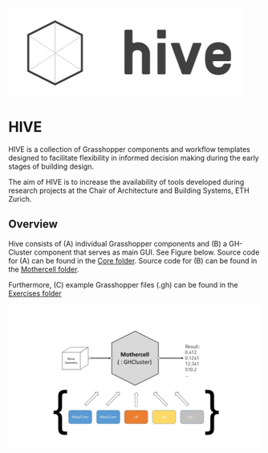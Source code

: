 ![Hive Architecture](https://github.com/architecture-building-systems/hive/blob/master/repository_files/Hive_Logo_medium.jpg)

# HIVE

HIVE is a collection of Grasshopper components and workflow templates designed to facilitate flexibility in informed decision making during the early stages of building design.

The aim of HIVE is to increase the availability of tools developed during research projects at the Chair of Architecture and Building Systems, ETH Zurich.  

## Overview

Hive consists of (A) individual Grasshopper components and (B) a GH-Cluster component that serves as main GUI. See Figure below. Source code for (A) can be found in the [Core folder](https://github.com/architecture-building-systems/hive/src/Hive.Core). Source code for (B) can be found in the [Mothercell folder](https://github.com/architecture-building-systems/hive/src/Hive.IO).

Furthermore, (C) example Grasshopper files (.gh) can be found in the [Exercises folder](https://github.com/architecture-building-systems/hive/tree/master/GrasshopperExamples)

![Hive Architecture](https://github.com/architecture-building-systems/hive/blob/master/repository_files/00_Hive_Architecture.jpg)
